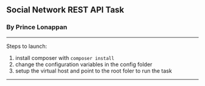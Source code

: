 ## Social Network REST API Task
### By Prince Lonappan
---
Steps to launch:
1. install composer with `composer install`
2. change the configuration variables in the config folder
3. setup the virtual host and point to the root foler to run the task

---
